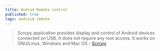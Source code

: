 ```yaml
---
title: Androd Remote control
published: true
tags: android remote
---
```

> Scrcpy application provides display and control of Android devices connected on USB. It does not require any root access. It works on GNU/Linux, Windows and Mac OS.- [Scrcpy](https://github.com/Genymobile/scrcpy/blob/master/README.md)


